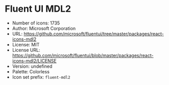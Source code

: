 # Fluent UI MDL2

- Number of icons: 1735
- Author: Microsoft Corporation
- URL: https://github.com/microsoft/fluentui/tree/master/packages/react-icons-mdl2
- License: MIT
- License URL: https://github.com/microsoft/fluentui/blob/master/packages/react-icons-mdl2/LICENSE
- Version: undefined
- Palette: Colorless
- Icon set prefix: `fluent-mdl2`
